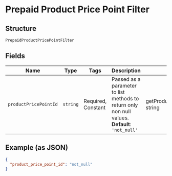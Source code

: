 
# Prepaid Product Price Point Filter

## Structure

`PrepaidProductPricePointFilter`

## Fields

| Name | Type | Tags | Description | Getter | Setter |
|  --- | --- | --- | --- | --- | --- |
| `productPricePointId` | `string` | Required, Constant | Passed as a parameter to list methods to return only non null values.<br>**Default**: `'not_null'` | getProductPricePointId(): string | setProductPricePointId(string productPricePointId): void |

## Example (as JSON)

```json
{
  "product_price_point_id": "not_null"
}
```

